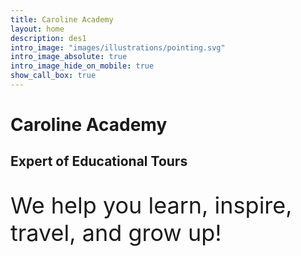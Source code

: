 ```yaml
---
title: Caroline Academy
layout: home
description: des1
intro_image: "images/illustrations/pointing.svg"
intro_image_absolute: true
intro_image_hide_on_mobile: true
show_call_box: true
---
```


# Caroline Academy

<h2 style="margin-top: 20px;"> </h2>

<h2 style="margin-top: 50px,font-size: 24px">Expert of Educational Tours</h2>

<h2 style="margin-top: 20px;"> </h2>

<p style="font-size: 36px;">We help you learn, inspire, travel, and grow up!</p>

<h2 style="margin-top: 100px;"> </h2>
<h2 style="margin-top: 100px;"> </h2>
<h2 style="margin-top: 100px;"> </h2>
<h2 style="margin-top: 100px;"> </h2>
<h2 style="margin-top: 100px;"> </h2>
<h2 style="margin-top: 100px;"> </h2>
<h2 style="margin-top: 100px;"> </h2>
